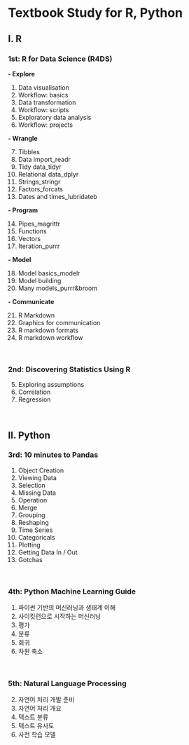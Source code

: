 # Textbook Study for R, Python
## Ⅰ. R
### 1st: R for Data Science (R4DS)

**- Explore**  
01. Data visualisation  
02. Workflow: basics  
03. Data transformation  
04. Workflow: scripts  
05. Exploratory data analysis  
06. Workflow: projects  

**- Wrangle**  

07. Tibbles  
08. Data import_readr  
09. Tidy data_tidyr  
10. Relational data_dplyr  
11. Strings_stringr  
12. Factors_forcats  
13. Dates and times_lubridateb  

**- Program**  

14. Pipes_magrittr  
15. Functions  
16. Vectors  
17. Iteration_purrr  

**- Model**  

18. Model basics_modelr  
19. Model building  
20. Many models_purrr&broom  

**- Communicate**  

21. R Markdown  
22. Graphics for communication  
23. R markdown formats  
24. R markdown workflow  

</br>

### 2nd: Discovering Statistics Using R  

05. Exploring assumptions  
06. Correlation  
07. Regression  

</br>

## Ⅱ. Python
### 3rd: 10 minutes to Pandas  

01. Object Creation  
02. Viewing Data  
03. Selection  
04. Missing Data  
05. Operation  
06. Merge  
07. Grouping  
08. Reshaping  
09. Time Series  
10. Categoricals  
11. Plotting  
12. Getting Data In / Out  
13. Gotchas  

</br>

### 4th: Python Machine Learning Guide

01. 파이썬 기반의 머신러닝과 생태계 이해  
02. 사이킷런으로 시작하는 머신러닝  
03. 평가  
04. 분류  
05. 회귀  
06. 차원 축소  

</br>

### 5th: Natural Language Processing

02. 자연어 처리 개발 준비
03. 자연어 처리 개요
04. 텍스트 분류
05. 텍스트 유사도
07. 사전 학습 모델

